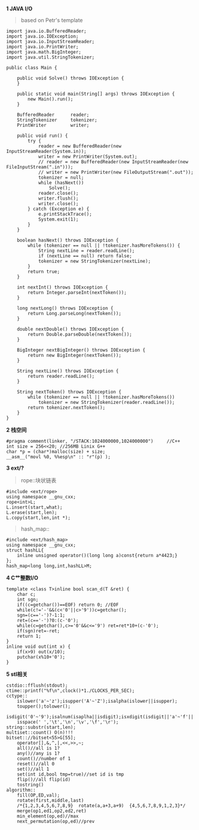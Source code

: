 **1 JAVA I/O**
>based on Petr's template

	import java.io.BufferedReader;
	import java.io.IOException;
	import java.io.InputStreamReader;
	import java.io.PrintWriter;
	import java.math.BigInteger;
	import java.util.StringTokenizer;
	
	public class Main {
		
		public void Solve() throws IOException {
		}
		
		public static void main(String[] args) throws IOException {
			new Main().run();
		}
		
		BufferedReader		reader;
		StringTokenizer		tokenizer;
		PrintWriter			writer;
		
		public void run() {
			try {
				reader = new BufferedReader(new InputStreamReader(System.in));
				writer = new PrintWriter(System.out);
				// reader = new BufferedReader(new InputStreamReader(new FileInputStream(".in")));
				// writer = new PrintWriter(new FileOutputStream(".out"));
				tokenizer = null;
				while (hasNext())
					Solve();
				reader.close();
				writer.flush();
				writer.close();
			} catch (Exception e) {
				e.printStackTrace();
				System.exit(1);
			}
		}
		
		boolean hasNext() throws IOException {
			while (tokenizer == null || !tokenizer.hasMoreTokens()) {
				String nextLine = reader.readLine();
				if (nextLine == null) return false;
				tokenizer = new StringTokenizer(nextLine);
			}
			return true;
		}
		
		int nextInt() throws IOException {
			return Integer.parseInt(nextToken());
		}
		
		long nextLong() throws IOException {
			return Long.parseLong(nextToken());
		}
		
		double nextDouble() throws IOException {
			return Double.parseDouble(nextToken());
		}
		
		BigInteger nextBigInteger() throws IOException {
			return new BigInteger(nextToken());
		}
		
		String nextLine() throws IOException {
			return reader.readLine();
		}
		
		String nextToken() throws IOException {
			while (tokenizer == null || !tokenizer.hasMoreTokens())
				tokenizer = new StringTokenizer(reader.readLine());
			return tokenizer.nextToken();
		}
	}


**2 栈空间**

	#pragma comment(linker, "/STACK:1024000000,1024000000")		//C++
    int size = 256<<20;	//256MB Linix G++
    char *p = (char*)malloc(size) + size;
    __asm__("movl %0, %%esp\n" :: "r"(p) );

**3 ext/?**
>rope::块状链表

	#include <ext/rope>
	using namespace __gnu_cxx;
	rope<int>L;
	L.insert(start,what);
	L.erase(start,len);
	L.copy(start,len,int *);

>hash_map::

	#include <ext/hash_map>
	using namespace __gnu_cxx;
	struct hashLL{
		inline unsigned operator()(long long a)const{return a*4423;}
	};
	hash_map<long long,int,hashLL>M;
	
**4 C艹整数I/O**

	template <class T>inline bool scan_d(T &ret) {
		char c; 
		int sgn;
		if((c=getchar())==EOF) return 0; //EOF
		while(c!='-'&&(c<'0'||c>'9'))c=getchar();
		sgn=(c=='-')?-1:1;
		ret=(c=='-')?0:(c-'0');
		while(c=getchar(),c>='0'&&c<='9') ret=ret*10+(c-'0');
		if(sgn)ret=-ret;
		return 1;
	}
	inline void out(int x) {
		if(x>9) out(x/10);
		putchar(x%10+'0');
	}

**5 stl相关**

	cstdio::fflush(stdout);
	ctime::printf("%f\n",clock()*1./CLOCKS_PER_SEC);
	cctype::
		islower('a'~'z');isupper('A'~'Z');isalpha(islower||isupper);
		toupper();tolower();
		isdigit('0'~'9');isalnum(isaplha||isdigit);isxdigit(isdigit||'a'~'f'||'A'~'F');
		isspace(' ','\t','\n','\v','\f','\r');
	string::substr(start,len);
	multiset::count() O(n)!!!
	bitset:://bitset<55>G[55];
		operator[],&,^,|,<<,>>,~;
		all()//all is 1?
		any()//any is 1?
		count()//number of 1
		reset()//all 0
		set()//all 1
		set(int id,bool tmp=true)//set id is tmp
		flip()//all flip(id)
		tostring()
	algorithm::
		fill(OP,ED,val);
		rotate(first,middle,last)
		/*{1,2,3,4,5,6,7,8,9}  rotate(a,a+3,a+9)  {4,5,6,7,8,9,1,2,3}*/
		merge(op1,ed1,op2,ed2,ret)
		min_element(op,ed)//max
		next_permutation(op,ed)//prev